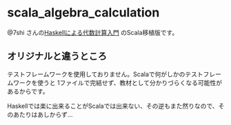 # scala_algebra_calculation

@7shi さんの[Haskellによる代数計算入門](http://qiita.com/7shi/items/096396f0007857676515) のScala移植版です。

## オリジナルと違うところ

テストフレームワークを使用しておりません。Scalaで何がしかのテストフレームワークを使うと
1ファイルで完結せず、教材として分かりづらくなる可能性があるからです。


Haskellでは楽に出来ることがScalaでは出来ない、その逆もまた然りなので、そのあたりはあしからず…
